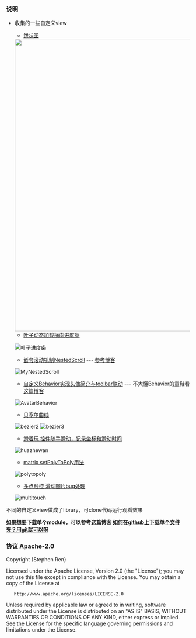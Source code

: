 ### 说明

- 收集的一些自定义view
    - [饼状图](https://github.com/harrain/CustomViews/tree/master/leafloading)


    <img src = "/screenshot/pieview.jpg" width = "500" height="800" />

    - [叶子动态加载横向进度条](https://github.com/harrain/CustomViews/tree/master/pieview)

    ![叶子进度条](/screenshot/leaf_loading_readme.gif)

    - [嵌套滚动机制NestedScroll](https://github.com/harrain/CustomViews/tree/master/mynestedscroll) --- [参考博客](http://blog.csdn.net/al4fun/article/details/53889075)

    ![MyNestedScroll](/screenshot/MyNestedScroll.gif)

    - [自定义Behavior实现头像简介与toolbar联动](https://github.com/harrain/CustomViews/tree/master/avatarbehavior) --- 不大懂Behavior的童鞋看[这篇博客](http://www.jianshu.com/p/82d18b0d18f4)

    ![AvatarBehavior](/screenshot/avatarBehavior.gif)

    - [贝塞尔曲线](https://github.com/harrain/CustomViews/tree/master/bezier)

    ![bezier2](/screenshot/beziertwo.gif)
    ![bezier3](/screenshot/bezierthree.gif)

    - [滑着玩 控件随手滑动，记录坐标和滑动时间](https://github.com/harrain/CustomViews/tree/master/huazhewan)

    ![huazhewan](/screenshot/huazhewan.gif)

    - [matrix setPolyToPoly用法](https://github.com/harrain/CustomViews/tree/master/matrix)

    ![polytopoly](/screenshot/matrixpoly.gif)

    - [多点触控 滑动图片bug处理](https://github.com/harrain/CustomViews/tree/master/multitouch)

    ![multitouch](/screenshot/multitouch.gif)



不同的自定义view做成了library，可clone代码运行观看效果

**如果想要下载单个module，可以参考这篇博客 [如何在github上下载单个文件夹？用git就可以呀](http://www.jianshu.com/p/74a0441ed9b7)**

### 协议 Apache-2.0

Copyright {Stephen Ren}

   Licensed under the Apache License, Version 2.0 (the "License");
   you may not use this file except in compliance with the License.
   You may obtain a copy of the License at

       http://www.apache.org/licenses/LICENSE-2.0

   Unless required by applicable law or agreed to in writing, software
   distributed under the License is distributed on an "AS IS" BASIS,
   WITHOUT WARRANTIES OR CONDITIONS OF ANY KIND, either express or implied.
   See the License for the specific language governing permissions and
   limitations under the License.